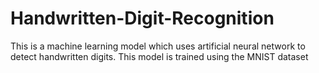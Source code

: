 # Handwritten-Digit-Recognition
This is a machine learning model which uses artificial neural network to detect handwritten digits.
This model is trained using the MNIST dataset
